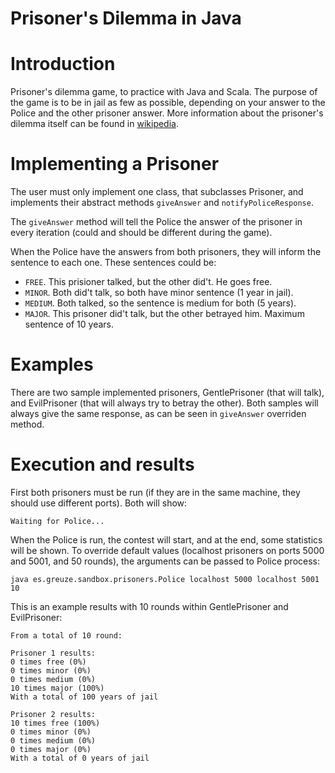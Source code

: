 Prisoner's Dilemma in Java
==========================

# Introduction

Prisoner's dilemma game, to practice with Java and Scala. The purpose of
the game is to be in jail as few as possible, depending on your answer
to the Police and the other prisoner answer. More information about the
prisoner's dilemma itself can be found in
[wikipedia](https://en.wikipedia.org/wiki/Prisoner%27s_dilemma).

# Implementing a Prisoner

The user must only implement one class, that subclasses Prisoner, and
implements their abstract methods `giveAnswer` and
`notifyPoliceResponse`.

The `giveAnswer` method will tell the Police the
answer of the prisoner in every iteration (could and should be different
during the game).

When the Police have the answers from both prisoners,
they will inform the sentence to each one. These sentences could be:

* `FREE`. This prisioner talked, but the other did't. He goes free.
* `MINOR`. Both did't talk, so both have minor sentence (1 year in jail).
* `MEDIUM`. Both talked, so the sentence is medium for both (5 years).
* `MAJOR`. This prisoner did't talk, but the other betrayed him. Maximum
sentence of 10 years.

# Examples

There are two sample implemented prisoners, GentlePrisoner (that will
talk), and EvilPrisoner (that will always try to betray the other). Both
samples will always give the same response, as can be seen in
`giveAnswer` overriden method.

# Execution and results

First both prisoners must be run (if they are in the same machine, they
should use different ports). Both will show:

```
Waiting for Police...
```

When the Police is run, the contest will start, and at the end, some
statistics will be shown. To override default values (localhost
prisoners on ports 5000 and 5001, and 50 rounds), the arguments can be
passed to Police process:

```
java es.greuze.sandbox.prisoners.Police localhost 5000 localhost 5001 10
```

This is an example results with 10 rounds within GentlePrisoner and
EvilPrisoner:

```
From a total of 10 round:

Prisoner 1 results:
0 times free (0%)
0 times minor (0%)
0 times medium (0%)
10 times major (100%)
With a total of 100 years of jail

Prisoner 2 results:
10 times free (100%)
0 times minor (0%)
0 times medium (0%)
0 times major (0%)
With a total of 0 years of jail
```
